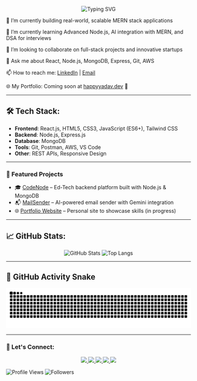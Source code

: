 <p align="center">
  <img src="https://readme-typing-svg.demolab.com?font=Fira+Code&weight=500&size=24&pause=1000&color=00F7FF&center=true&vCenter=true&width=600&lines=Hi+I'm+Happy+Yadav;MERN+Stack+Developer;AI+Enthusiast+%26+Open+Source+Lover;Building+Scalable+Full-Stack+Apps;Let's+Innovate+Together!" alt="Typing SVG" />
</p>


🚀 I’m currently building real-world, scalable MERN stack applications

🌱 I’m currently learning Advanced Node.js, AI integration with MERN, and DSA for interviews

👯 I’m looking to collaborate on full-stack projects and innovative startups

💬 Ask me about React, Node.js, MongoDB, Express, Git, AWS

📫 How to reach me: [LinkedIn](https://www.linkedin.com/in/happyyadav/) | [Email](mailto:happy.yadav.contact@gmail.com)

🌐 My Portfolio: Coming soon at [happyyadav.dev](https://happyyadav.dev) 🚧


---

## 🛠️ Tech Stack:
- **Frontend**: React.js, HTML5, CSS3, JavaScript (ES6+), Tailwind CSS
- **Backend**: Node.js, Express.js
- **Database**: MongoDB
- **Tools**: Git, Postman, AWS, VS Code
- **Other**: REST APIs, Responsive Design

---


### 🚀 Featured Projects

- 🎓 [CodeNode](https://github.com/Happyyadav007/CodeNode) – Ed-Tech backend platform built with Node.js & MongoDB
- 📬 [MailSender](https://github.com/Happyyadav007/Ai_powered_email_generator_app) – AI-powered email sender with Gemini integration
- 🌐 [Portfolio Website](https://github.com/Happyyadav007/PortfolioWebsite) – Personal site to showcase skills (in progress)
  
 ----
 
## 📈 GitHub Stats:

<p align="center">
  <img src="https://github-readme-stats.vercel.app/api?username=Happyyadav007&show_icons=true&theme=radical" alt="GitHub Stats" height="165">
  <img src="https://github-readme-stats.vercel.app/api/top-langs/?username=Happyyadav007&layout=compact&theme=radical" alt="Top Langs" height="165">
</p>

---

## 🐍 GitHub Activity Snake

<p align="center">
  <img src="https://github.com/Happyyadav007/Happyyadav007/blob/output/github-contribution-grid-snake.svg" alt="GitHub Snake" />
</p>

---

### 🔗 Let's Connect:

<p align="center">
  <a href="https://linkedin.com/in/happyyadav" target="_blank">
    <img src="https://img.icons8.com/color/48/000000/linkedin.png" width="40" />
  </a>
  <a href="https://github.com/Happyyadav007" target="_blank">
    <img src="https://img.icons8.com/ios-glyphs/48/000000/github.png" width="40" />
  </a>
  <a href="https://www.instagram.com/yadav_happy077" target="_blank">
    <img src="https://img.icons8.com/fluency/48/000000/instagram-new.png" width="40" />
  </a>
  <a href="https://twitter.com/https://x.com/HappyYa59012634" target="_blank">
    <img src="https://img.icons8.com/ios-filled/48/000000/twitterx.png" width="40" />
  </a>
  <a href="mailto:happy.yadav.contact@gmail.com" target="_blank">
    <img src="https://img.icons8.com/color/48/000000/gmail-new.png" width="40" />
  </a>
</p>




![Profile Views](https://komarev.com/ghpvc/?username=Happyyadav007&label=Profile%20views&color=0e75b6&style=flat)
![Followers](https://img.shields.io/github/followers/Happyyadav007?label=Followers&style=social)

